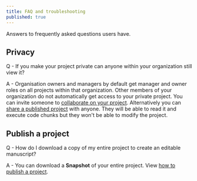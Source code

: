 ```yaml
---
title: FAQ and troubleshooting
published: true
---
```


Answers to frequently asked questions users have.

## Privacy

Q - If you make your project private can anyone within your organization still view it?

A - Organisation owners and managers by default get manager and owner roles on all projects within that organization. Other members of your organization do not automatically get access to your private project.
You can invite someone to [collaborate on your project](./projects/collaborate-on-a-project.md).
Alternatively you can [share a published project](./projects/share-a-project.md) with anyone. They will be able to read it and execute code chunks but they won't be able to modify the project.

## Publish a project

Q - How do I download a copy of my entire project to create an editable manuscript?

A - You can download a **Snapshot** of your entire project. View [how to publish a project](./projects/publish-a-project.md).
